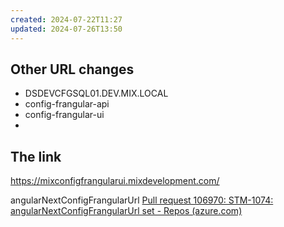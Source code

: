```yaml
---
created: 2024-07-22T11:27
updated: 2024-07-26T13:50
---
```

## Other URL changes

- DSDEVCFGSQL01.DEV.MIX.LOCAL
- config-frangular-api
- config-frangular-ui
- 
## The  link

https://mixconfigfrangularui.mixdevelopment.com/




angularNextConfigFrangularUrl 
[Pull request 106970: STM-1074: angularNextConfigFrangularUrl set - Repos (azure.com)](https://dev.azure.com/MiXTelematics/Common/_git/MiX.Fleet.UI/pullrequest/106970?_a=files)

